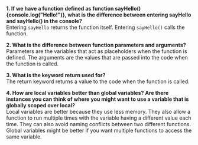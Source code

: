 **1. If we have a function defined as function sayHello(){console.log("Hello!")}, what is the difference between entering sayHello and sayHello() in the console?**  
Entering `sayHello` returns the function itself. Entering `sayHello()` calls the function.

**2. What is the difference between function parameters and arguments?**  
Parameters are the variables that act as placeholders when the function is defined. The arguments are the values that are passed into the code when the function is called.

**3. What is the keyword return used for?**  
The return keyword returns a value to the code when the function is called.

**4. How are local variables better than global variables? Are there instances you can think of where you might want to use a variable that is globally scoped over local?**  
Local variables are better because they use less memory. They also allow a function to run multiple times with the variable having a different value each time. They can also avoid naming conflicts between two different functions. Global variables might be better if you want multiple functions to access the same variable.
